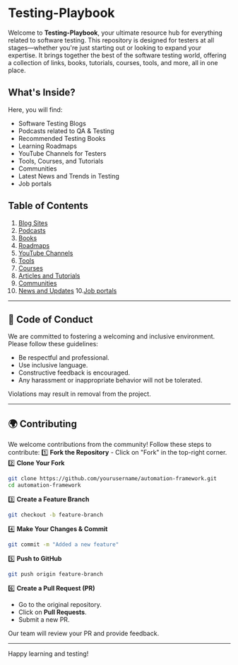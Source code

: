 # **Testing-Playbook**

Welcome to **Testing-Playbook**, your ultimate resource hub for everything related to software testing. This repository is designed for testers at all stages—whether you're just starting out or looking to expand your expertise. It brings together the best of the software testing world, offering a collection of links, books, tutorials, courses, tools, and more, all in one place.

## **What's Inside?**

Here, you will find:
- Software Testing Blogs
- Podcasts related to QA & Testing
- Recommended Testing Books
- Learning Roadmaps
- YouTube Channels for Testers
- Tools, Courses, and Tutorials
- Communities
- Latest News and Trends in Testing
- Job portals

## **Table of Contents**

1. [Blog Sites](./blog-sites.md)
2. [Podcasts](./podcasts.md)
3. [Books](./books.md)
4. [Roadmaps](./roadmaps.md)
5. [YouTube Channels](./youtube-channels.md)
6. [Tools](./tools.md)
7. [Courses](./courses.md)
8. [Articles and Tutorials](./articles-and-tutorials.md)
9. [Communities](./communities.md)
9. [News and Updates](./news-and-updates.md)
10.[Job portals ](./job-portals.md)

---

## 🤝 Code of Conduct

We are committed to fostering a welcoming and inclusive environment. Please follow these guidelines:

- Be respectful and professional.
- Use inclusive language.
- Constructive feedback is encouraged.
- Any harassment or inappropriate behavior will not be tolerated.

Violations may result in removal from the project.

---

## 🌍 Contributing

We welcome contributions from the community! Follow these steps to contribute:
1️⃣ **Fork the Repository** - Click on "Fork" in the top-right corner.
2️⃣ **Clone Your Fork**

```sh
git clone https://github.com/yourusername/automation-framework.git
cd automation-framework
```

3️⃣ **Create a Feature Branch**

```sh
git checkout -b feature-branch
```

4️⃣ **Make Your Changes & Commit**

```sh
git commit -m "Added a new feature"
```

5️⃣ **Push to GitHub**

```sh
git push origin feature-branch
```

6️⃣ **Create a Pull Request (PR)**

- Go to the original repository.
- Click on **Pull Requests**.
- Submit a new PR.

Our team will review your PR and provide feedback.

---
Happy learning and testing!